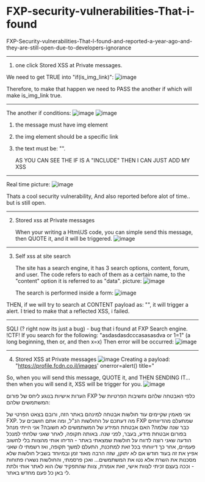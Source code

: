 # FXP-security-vulnerabilities-That-i-found
FXP-Security-vulnerabilities-That-I-found-and-reported-a-year-ago-and-they-are-still-open-due-to-developers-ignorance


---------------------------------------------------------------------------------------

1. one click Stored XSS at Private messages.
   
We need to get TRUE into "if(is_img_link)":
![image](https://github.com/DanielSparta/FXP-security-vulnerabilities-That-i-found/assets/111179755/3b6ac6fd-6d9f-4824-8340-79977197365f)


Therefore, to make that happen we need to PASS the another if which will make is_img_link true.

****************************************************
The another if conditions:
![image](https://github.com/DanielSparta/FXP-security-vulnerabilities-That-i-found/assets/111179755/cfcea6f9-bd41-4705-a529-e494c5f84710)
![image](https://github.com/DanielSparta/FXP-security-vulnerabilities-That-i-found/assets/111179755/02c60bd6-35d2-4320-b22b-edb11b8f2010)

1. the message must have img element
2. the img element should be a specific link
3. the text must be: "".

   AS YOU CAN SEE THE IF IS A "INCLUDE" THEN I CAN JUST ADD MY XSS
****************************************************

Real time picture:
![image](https://github.com/DanielSparta/FXP-security-vulnerabilities-That-i-found/assets/111179755/c7f79750-8c42-4770-ad30-5fcaa9d55a87)


Thats a cool security vulnerability, And also reported before alot of time.. but is still open.

---------------------------------------------------------------------------------------

















2. Stored xss at Private messages

   When your writing a Html/JS code, you can simple send this message, then QUOTE it, and it will be triggered.
   ![image](https://github.com/DanielSparta/FXP-security-vulnerabilities-That-i-found/assets/111179755/8fad0e13-1259-47ac-9da8-2afa383193a2)


---------------------------------------------------------------------------------------


















3. Self xss at site search

   The site has a search engine, it has 3 search options, content, forum, and user. The code refers to each of them as a certain name, to the "content" option it is referred to as "data".
   picture: 
   ![image](https://github.com/DanielSparta/FXP-security-vulnerabilities-That-i-found/assets/111179755/e68dacc3-2023-45ff-8be6-66c264b8b130)

   The search is performed inside a form:
   ![image](https://github.com/DanielSparta/FXP-security-vulnerabilities-That-i-found/assets/111179755/52c3683f-ab1f-4578-a327-d222b8ea64fa)


THEN, if we will try to search at CONTENT payload as: "</form><script>alert()</script>", it will trigger a alert.
I tried to make that a reflected XSS, i failed.

---------------------------------------------------------------------------------------

SQLI (? right now its just a bug) - bug that i found at FXP Search engine. !CTF!
If you search for the following: "asdasdasdcccasasasdva or 1=1" (a long beginning, then or, and then x=x)
Then error will be occurred:
![image](https://github.com/DanielSparta/FXP-security-vulnerabilities-That-i-found/assets/111179755/f05df3af-7100-4bc7-9ac2-6565bda97844)


---------------------------------------------------------------------------------------























4. Stored XSS at Private messages
![image](https://github.com/DanielSparta/FXP-security-vulnerabilities-That-i-found/assets/111179755/8588d228-7fa1-4331-b473-6a6511cc2811)
Creating a payload: "https://profile.fcdn.co.il/images' onerror=alert() title="

So, when you will send this message, QUOTE it, and THEN SENDING IT... then when you will send it, XSS will be trigger for you.
![image](https://github.com/DanielSparta/FXP-security-vulnerabilities-That-i-found/assets/111179755/3b9644a8-cb61-4170-b872-efc06bd0d68f)









הערות אישיות בנוגע ליחס של פורום FXP כלפי האבטחה שלהם וחשיבות הפרטיות של המשתמשים שלהם:

אני מאמין שקיימים עוד חולשות אבטחה למינהם באתר הזה, ורובם בצאט הפרטי של FXP.
מה דעתכם על החולשות הנ"ל, ומה אתם חושבים על FXP שמתעלם מהדיווחים כבר שנה שלמה? האם אבטחת המידע של המשתמשים לא חשובה? אני הייתי מנהל בפורום אבטחת מידע, בעבר, לפני שנה. באותה תקופה, לאחר שאני שלחתי למנכל הודעה שאני רוצה לדווח על חולשות שמצאתי באתר - הדיחו אותי מהצוות בלי לחשוב פעמיים, אחר כך דיווחתי בכל זאת למתכנת, התעלם למשך תקופה, ואז רשמתי לו שאני אפיץ את זה בעוד חודש אם לא יתוקן, שזה הרבה מאוד זמן ובמיוחד בשביל חולשות שלא מסכנות את השרת אלא נטו את המשתמשים... ואכן פרסמתי, והחולשות נשארו פתוחות - וככה בעצם זכיתי לצוות אישי, זאת אומרת, צוות שהתפקיד שלו הוא לאתר אותי ולתת לי באן כל פעם מחדש באתר.
